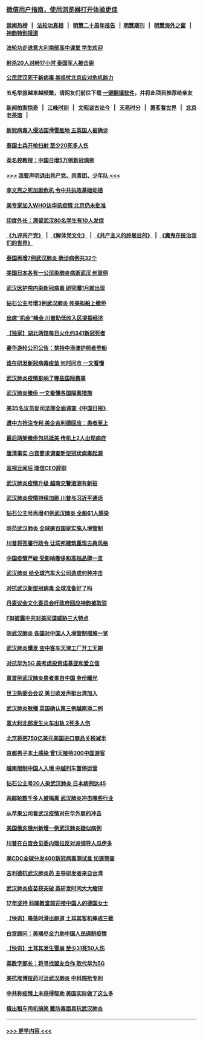 ### [微信用户指南，使用浏览器打开体验更佳](https://github.com/gfw-breaker/banned-news1/blob/master/indexes/wechat-guide.md?t=0)
#### [禁闻热榜](热点新闻.md?t=0)  &nbsp;&nbsp;|&nbsp;&nbsp; [法轮功真相](https://github.com/gfw-breaker/truth/blob/master/README.md?t=0) &nbsp;&nbsp;|&nbsp;&nbsp; [明慧二十周年报告](https://github.com/gfw-breaker/mh-reports/blob/master/README.md?t=0) &nbsp;&nbsp;|&nbsp;&nbsp;[明慧期刊](https://github.com/gfw-breaker/mh-qikan) &nbsp;&nbsp;|&nbsp;&nbsp; [明慧海外之窗](https://github.com/gfw-breaker/mh-news/blob/master/README.md?t=0) &nbsp;&nbsp;|&nbsp;&nbsp; [神韵特别报道](https://github.com/gfw-breaker/mh-news/blob/master/shenyun.md?t=0)
#### [法轮功走进意大利南部高中课堂 学生欢迎](../pages/nsc418/n11853859.md?t=02091444) 
#### [射杀20人对峙17小时 泰国军人被击毙](../pages/nsc418/n11854869.md?t=02091444) 
#### [公民武汉死于新病毒 美担忧北京应对危机能力](../pages/nsc418/n11854331.md?t=02091444) 
#### 五毛举报越来越频繁，请网友们前往下载 [一键翻墙软件](https://github.com/gfw-breaker/ssr-accounts)，并将此项目推荐给亲友
#### [新闻拍案惊奇](https://github.com/gfw-breaker/banned-news1/blob/master/pages/link4.md) &nbsp;&nbsp;|&nbsp;&nbsp; [江峰时刻](https://github.com/gfw-breaker/banned-news1/blob/master/pages/link4.md) &nbsp;&nbsp;|&nbsp;&nbsp; [文昭谈古论今](https://github.com/gfw-breaker/banned-news1/blob/master/pages/link4.md) &nbsp;&nbsp;|&nbsp;&nbsp; [天亮时分](https://github.com/gfw-breaker/banned-news1/blob/master/pages/link4.md) &nbsp;&nbsp;|&nbsp;&nbsp; [萧茗看世界](https://github.com/gfw-breaker/banned-news1/blob/master/pages/link4.md) &nbsp;&nbsp;|&nbsp;&nbsp; [北京老茶馆](https://github.com/gfw-breaker/banned-news1/blob/master/pages/link4.md) &nbsp;&nbsp;|&nbsp;&nbsp; 
#### [新冠病毒入侵法国滑雪胜地 五英国人被确诊](../pages/nsc418/n11854307.md?t=02091444) 
#### [泰国士兵开枪扫射 至少20死多人伤](../pages/nsc418/n11854276.md?t=02091444) 
#### [英名校教授：中国日增5万例新冠病例](../pages/nsc418/n11854174.md?t=02091444) 
#### [>>> 我要声明退出共产党、共青团、少年队 <<<](https://github.com/begood0513/goodnews/blob/master/quit/letter.md) 
#### [李文亮之死加剧危机 令中共执政基础动摇](../pages/nsc418/n11854003.md?t=02091444) 
#### [美专家加入WHO访华抗疫情 北京仍未批准](../pages/nsc418/n11854043.md?t=02091444) 
#### [印度外长：滞留武汉80名学生有10人发烧](../pages/nsc418/n11853821.md?t=02091444) 
#### [《九评共产党》](https://github.com/begood0513/9ping.md/blob/master/README.md) &nbsp;|&nbsp; [《解体党文化》](../../../../jtdwh.md/blob/master/README.md)  &nbsp;|&nbsp; [《共产主义的终极目的》](../../../../gczydzjmd.md/blob/master/README.md) &nbsp;|&nbsp; [《魔鬼在统治我们的世界》](../../../../mgztzwmdsj.md/blob/master/README.md) 
#### [泰国再增7例武汉肺炎 确诊病例共32个](../pages/nsc418/n11853808.md?t=02091444) 
#### [美国日本各有一公民染肺炎病逝武汉 创首例](../pages/nsc418/n11853509.md?t=02091444) 
#### [武汉医护院内染新冠病毒 研究曝1月就出现](../pages/nsc418/n11852928.md?t=02091444) 
#### [钻石公主号增3例武汉肺炎 传美拟船上撤侨](../pages/nsc418/n11853240.md?t=02091444) 
#### [出席“机会”峰会 川普助低收入区提振经济](../pages/nsc418/n11853232.md?t=02091444) 
#### [【独家】湖北两馆每日火化约341新冠死者](../pages/nsc418/n11845444.md?t=02091444) 
#### [豪华游轮公司公告：禁持中港澳护照者登船](../pages/nsc418/n11852761.md?t=02091444) 
#### [谁在研发新冠病毒疫苗 何时问市 一文看懂](../pages/nsc418/n11852840.md?t=02091444) 
#### [武汉肺炎疫情影响了哪些国际赛事](../pages/nsc418/n11852441.md?t=02091444) 
#### [武汉肺炎撤侨 一文看懂各国隔离措施](../pages/nsc418/n11844216.md?t=02091444) 
#### [美35名议员促司法部全面调查《中国日报》](../pages/nsc418/n11852435.md?t=02091444) 
#### [遭中方抢注专利 美企吉利德回应：患者至上](../pages/nsc418/n11852037.md?t=02091444) 
#### [最后两架撤侨包机抵美 传机上2人出现病症](../pages/nsc418/n11852173.md?t=02091444) 
#### [厘清事实 白宫要求调查新型冠状病毒起源](../pages/nsc418/n11852106.md?t=02091444) 
#### [监视丑闻后 瑞信CEO辞职](../pages/nsc418/n11852127.md?t=02091444) 
#### [武汉肺炎疫情升级 越南交警酒测有新招](../pages/nsc418/n11851632.md?t=02091444) 
#### [武汉肺炎疫情持续加剧 川普与习近平通话](../pages/nsc418/n11851613.md?t=02091444) 
#### [钻石公主号再增41例武汉肺炎 全船61人感染](../pages/nsc418/n11850401.md?t=02091444) 
#### [防范武汉肺炎 全球逾百国家实施入境管制](../pages/nsc418/n11850557.md?t=02091444) 
#### [川普将签署行政令 让联邦建筑重现古典风格](../pages/nsc418/n11850654.md?t=02091444) 
#### [中国疫情严峻 受影响奢侈和高档品牌一览](../pages/nsc418/n11850319.md?t=02091444) 
#### [武汉肺炎 给全球汽车大公司造成何种冲击](../pages/nsc418/n11850056.md?t=02091444) 
#### [对抗武汉新型冠病毒 全球准备好了吗](../pages/nsc418/n11850142.md?t=02091444) 
#### [丹麦议会文化委员会吁政府回应神韵被取消](../pages/nsc418/n11849312.md?t=02091444) 
#### [FBI披露中共对美间谍威胁三大特点](../pages/nsc418/n11849700.md?t=02091444) 
#### [防武汉肺炎 各国对中国人入境管制措施一览](../pages/nsc418/n11838726.md?t=02091444) 
#### [武汉肺炎爆发 空中客车天津工厂开工无期](../pages/nsc418/n11849634.md?t=02091444) 
#### [对抗华为5G 美考虑投资诺基亚和爱立信](../pages/nsc418/n11849510.md?t=02091444) 
#### [意首例武汉肺炎患者来自中国 身份曝光](../pages/nsc418/n11849454.md?t=02091444) 
#### [世卫执委会会议 美日欧发声挺台湾加入](../pages/nsc418/n11849433.md?t=02091444) 
#### [武汉肺炎散播 英国确认第三例越南添二例](../pages/nsc418/n11849439.md?t=02091444) 
#### [意大利北部发生火车出轨 2死多人伤](../pages/nsc418/n11848999.md?t=02091444) 
#### [北京将把750亿美元美国进口商品关税减半](../pages/nsc418/n11848896.md?t=02091444) 
#### [京都男子本土感染 曾1天接待300中国游客](../pages/nsc418/n11848641.md?t=02091444) 
#### [越南限制中国人入境 中越列车暂停运营](../pages/nsc418/n11847844.md?t=02091444) 
#### [钻石公主号20人染武汉肺炎 日本病例达45](../pages/nsc418/n11847823.md?t=02091444) 
#### [两邮轮数千多人被隔离 武汉肺炎冲击哪些行业](../pages/nsc418/n11847456.md?t=02091444) 
#### [从苹果公司看武汉疫情对在华外商的冲击](../pages/nsc418/n11847586.md?t=02091444) 
#### [美国俄亥俄州新增一例武汉肺炎疑似病例](../pages/nsc418/n11847714.md?t=02091444) 
#### [川普在白宫会见委内瑞拉反对派领导人瓜伊多](../pages/nsc418/n11847391.md?t=02091444) 
#### [美CDC全球分发400新冠病毒测试盒 加速筛查](../pages/nsc418/n11847260.md?t=02091444) 
#### [吉利德抗武汉肺炎药 主导研发者来自台湾](../pages/nsc418/n11847064.md?t=02091444) 
#### [武汉肺炎疫苗获突破 英研发时间大大缩短](../pages/nsc418/n11846915.md?t=02091444) 
#### [17年坚持 科隆教堂前迎接中国人的德国女士](../pages/nsc418/n11846781.md?t=02091444) 
#### [【快讯】降落时滑出跑道 土耳其客机摔成三截](../pages/nsc418/n11847021.md?t=02091444) 
#### [白宫顾问：美竭尽全力助中国人民遏制疫情](../pages/nsc418/n11846756.md?t=02091444) 
#### [【快讯】土耳其发生雪崩 至少31死50人伤](../pages/nsc418/n11846680.md?t=02091444) 
#### [英数字部长：将寻找盟友合作 取代华为5G](../pages/nsc418/n11846485.md?t=02091444) 
#### [美抗埃博拉药可治武汉肺炎 中科院抢专利](../pages/nsc418/n11846409.md?t=02091444) 
#### [中共称疫情上未获得帮助 美国实际做了这么多](../pages/nsc418/n11846008.md?t=02091444) 
#### [俄出租车司机搞笑 戴防毒面具抗武汉肺炎](../pages/nsc418/n11845703.md?t=02091444) 

----
#### [ >>> 更早内容 <<< ](../indexes/nsc418-earlier.md)
